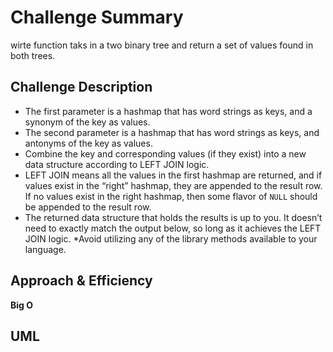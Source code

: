 # Challenge Summary
<!-- Short summary or background information -->
wirte function taks in a two binary tree and return a set of values found in both trees.

## Challenge Description
<!-- Description of the challenge -->
* The first parameter is a hashmap that has word strings as keys, and a synonym of the key as values.
* The second parameter is a hashmap that has word strings as keys, and antonyms of the key as values.
* Combine the key and corresponding values (if they exist) into a new data structure according to LEFT JOIN logic.
* LEFT JOIN means all the values in the first hashmap are returned, and if values exist in the “right” hashmap, they are appended to the result row. If no values exist in the right hashmap, then some flavor of `NULL` should be appended to the result row.
* The returned data structure that holds the results is up to you. It doesn’t need to exactly match the output below, so long as it achieves the LEFT JOIN logic.
*Avoid utilizing any of the library methods available to your language.

## Approach & Efficiency
<!-- What approach did you take? Why? What is the Big O space/time for this approach? -->
**Big O**

## UML
<!-- Embedded whiteboard image -->
